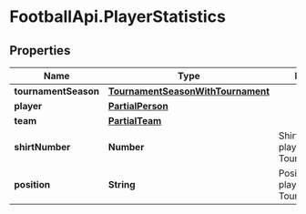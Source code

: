 # FootballApi.PlayerStatistics

## Properties
Name | Type | Description | Notes
------------ | ------------- | ------------- | -------------
**tournamentSeason** | [**TournamentSeasonWithTournament**](TournamentSeasonWithTournament.md) |  | [optional] 
**player** | [**PartialPerson**](PartialPerson.md) |  | [optional] 
**team** | [**PartialTeam**](PartialTeam.md) |  | [optional] 
**shirtNumber** | **Number** | Shirt number of the player during the TournamentSeason | [optional] 
**position** | **String** | Position of the player during the TournamentSeason | [optional] 
